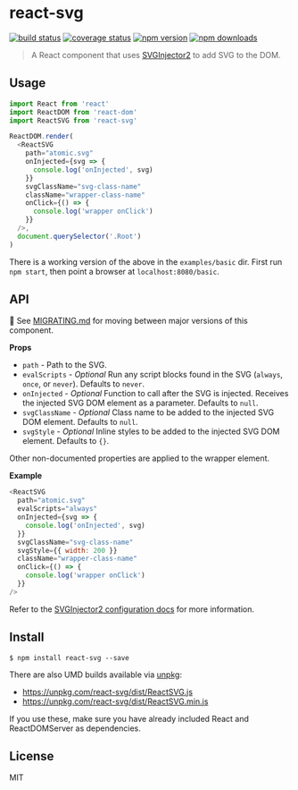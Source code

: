 # react-svg

[![build status](https://img.shields.io/travis/tanem/react-svg/master.svg?style=flat-square)](https://travis-ci.org/tanem/react-svg)
[![coverage status](https://img.shields.io/coveralls/tanem/react-svg.svg?style=flat-square)](https://coveralls.io/r/tanem/react-svg)
[![npm version](https://img.shields.io/npm/v/react-svg.svg?style=flat-square)](https://www.npmjs.com/package/react-svg)
[![npm downloads](https://img.shields.io/npm/dm/react-svg.svg?style=flat-square)](https://www.npmjs.com/package/react-svg)

> A React component that uses [SVGInjector2](https://github.com/flobacher/SVGInjector2) to add SVG to the DOM.

## Usage

```js
import React from 'react'
import ReactDOM from 'react-dom'
import ReactSVG from 'react-svg'

ReactDOM.render(
  <ReactSVG
    path="atomic.svg"
    onInjected={svg => {
      console.log('onInjected', svg)
    }}
    svgClassName="svg-class-name"
    className="wrapper-class-name"
    onClick={() => {
      console.log('wrapper onClick')
    }}
  />,
  document.querySelector('.Root')
)
```

There is a working version of the above in the `examples/basic` dir. First run `npm start`, then point a browser at `localhost:8080/basic`.

## API

:eyes: See [MIGRATING.md](MIGRATING.md) for moving between major versions of this component.

__Props__

- `path` - Path to the SVG.
- `evalScripts` - *Optional* Run any script blocks found in the SVG (`always`, `once`, or `never`). Defaults to `never`.
- `onInjected` - *Optional* Function to call after the SVG is injected. Receives the injected SVG DOM element as a parameter. Defaults to `null`.
- `svgClassName` - *Optional* Class name to be added to the injected SVG DOM element. Defaults to `null`.
- `svgStyle` - *Optional* Inline styles to be added to the injected SVG DOM element. Defaults to `{}`.

Other non-documented properties are applied to the wrapper element.

__Example__

```js
<ReactSVG
  path="atomic.svg"
  evalScripts="always"
  onInjected={svg => {
    console.log('onInjected', svg)
  }}
  svgClassName="svg-class-name"
  svgStyle={{ width: 200 }}
  className="wrapper-class-name"
  onClick={() => {
    console.log('wrapper onClick')
  }}
/>
```

Refer to the [SVGInjector2 configuration docs](https://github.com/flobacher/SVGInjector2#full-example-incl-configuration) for more information.

## Install

```
$ npm install react-svg --save
```

There are also UMD builds available via [unpkg](https://unpkg.com/):

- https://unpkg.com/react-svg/dist/ReactSVG.js
- https://unpkg.com/react-svg/dist/ReactSVG.min.js

If you use these, make sure you have already included React and ReactDOMServer as dependencies.

## License

MIT
